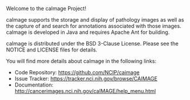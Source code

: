 Welcome to the caImage Project!

caImage supports the storage and display of pathology images as well as the capture of and search for annotations associated with those images. caImage is developed in Java and requires Apache Ant for building.

caImage is distributed under the BSD 3-Clause License. Please see the NOTICE and LICENSE files for details.

You will find more details about caImage in the following links:

* Code Repository: https://github.com/NCIP/caimage
* Issue Tracker: https://tracker.nci.nih.gov/browse/CAIMAGE
* Documentation: http://cancerimages.nci.nih.gov/caIMAGE/help_menu.html

